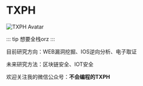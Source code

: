 # TXPH

<img :src="$withBase('/avatars/TXPH.jpg')" alt="TXPH Avatar">

::: tip 想要全栈orz
:::

目前研究方向：WEB漏洞挖掘、IOS逆向分析、电子取证

未来研究方法：区块链安全、IOT安全

欢迎关注我的微信公众号：**不会编程的TXPH**
